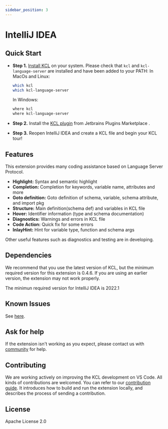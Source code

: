 ```yaml
---
sidebar_position: 3
---
```


# IntelliJ IDEA

## Quick Start

- **Step 1.** [Install KCL](https://kcl-lang.io/docs/user_docs/getting-started/install) on your system. Please check that `kcl` and `kcl-language-server` are installed and have been added to your PATH:
  In MacOs and Linux:

  ```bash
  which kcl
  which kcl-language-server
  ```

  In Windows:

  ```bash
  where kcl
  where kcl-language-server
  ```

- **Step 2.** Install the [KCL plugin](https://plugins.jetbrains.com/plugin/23378-kcl) from Jetbrains Plugins Marketplace .
- **Step 3.** Reopen IntelliJ IDEA and create a KCL file and begin your KCL tour!

## Features

This extension provides many coding assistance based on Language Server Protocol.

- **Highlight:** Syntax and semantic highlight
- **Completion:** Completion for keywords, variable name, attributes and more
- **Goto definition:** Goto definition of schema, variable, schema attribute, and import pkg
- **Structure:** Main definition(schema def) and variables in KCL file
- **Hover:** Identifier information (type and schema documentation)
- **Diagnostics:** Warnings and errors in KCL file
- **Code Action:** Quick fix for some errors
- **InlayHint:** Hint for variable type, function and schema args

Other useful features such as diagnostics and testing are in developing.

## Dependencies

We recommend that you use the latest version of KCL, but the minimum required version for this extension is 0.4.6. If you are using an earlier version, the extension may not work properly.

The minimun required version for IntelliJ IDEA is 2022.1

## Known Issues

See [here](https://github.com/kcl-lang/kcl/issues).

## Ask for help

If the extension isn't working as you expect, please contact us with [community](https://kcl-lang.io/docs/community/intro/support) for help.

## Contributing

We are working actively on improving the KCL development on VS Code. All kinds of contributions are welcomed. You can refer to our [contribution guide](https://kcl-lang.io/docs/community/contribute). It introduces how to build and run the extension locally, and describes the process of sending a contribution.

## License

Apache License 2.0
